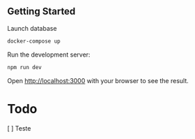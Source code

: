 ## Getting Started

Launch database 

```bash
docker-compose up
```

Run the development server:

```bash
npm run dev
```

Open [http://localhost:3000](http://localhost:3000) with your browser to see the result.

# Todo
[ ] Teste